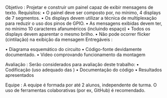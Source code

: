 Objetivo :
Projetar e construir um painel capaz de exibir mensagens de texto.
Requisitos:
• O painel deve ser composto por, no mínimo, 4 displays de 7 segmentos.
• Os displays devem utilizar a técnica de multiplexação para reduzir o uso dos pinos de
GPIO.
• As mensagens exibidas devem ter, no mínimo 10 caracteres afanuméricos (incluindo
espaço)
• Todos os displays devem aparentar o mesmo brilho.
• Não pode ocorrer flicker (cintilação) na exibição da mensagem
Entregáveis :

• Diagrama esquemático do circuito
• Código-fonte devidamente documentado.
• Video comprovando funcionamento da montagem

Avaliação :
Serão considerados para avaliação deste trabalho:
• Codificação (uso adequado das )
• Documentação do código
• Resultados apresentados

Equipe :
A equipe é formada por até 2 alunos, independente de turma. O uso de ferramentas
colaborativas (por ex, GitHub) é recomendado.
